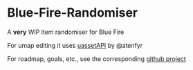 # Blue-Fire-Randomiser
A **very** WIP item randomiser for Blue Fire

For umap editing it uses [uassetAPI](https://github.com/atenfyr/UAssetAPI) by @atenfyr

For roadmap, goals, etc., see the corresponding [github project](https://github.com/users/bananaturtlesandwich/projects/2)
